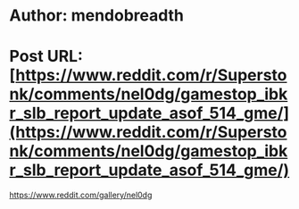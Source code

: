 # Author: mendobreadth
# Post URL: [https://www.reddit.com/r/Superstonk/comments/nel0dg/gamestop_ibkr_slb_report_update_asof_514_gme/](https://www.reddit.com/r/Superstonk/comments/nel0dg/gamestop_ibkr_slb_report_update_asof_514_gme/)


https://www.reddit.com/gallery/nel0dg